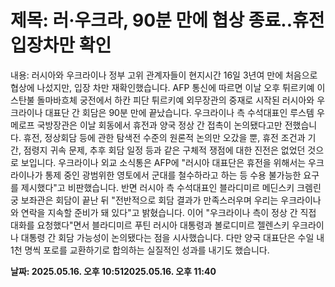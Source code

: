 # **제목: 러·우크라, 90분 만에 협상 종료..휴전 입장차만 확인**

  내용: 러시아와 우크라이나 정부 고위 관계자들이 현지시간 16일 3년여 만에 처음으로 협상에 나섰지만, 입장 차만 재확인했습니다.  AFP 통신에 따르면 이날 오후 튀르키예 이스탄불 돌마바흐체 궁전에서 하칸 피단 튀르키예 외무장관의 중재로 시작된 러시아와 우크라이나 대표단 간 회담은 90분 만에 끝났습니다. 우크라이나 측 수석대표인 루스템 우메로프 국방장관은 이날 회동에서 휴전과 양국 정상 간 접촉이 논의됐다고만 전했습니다.  휴전, 정상회담 등에 관한 탐색전 수준의 원론적 논의만 오갔을 뿐, 휴전 조건과 기간, 점령지 귀속 문제, 추후 회담 일정 등과 같은 구체적 쟁점에 대한 진전은 없었던 것으로 보입니다.  우크라이나 외교 소식통은 AFP에 "러시아 대표단은 휴전을 위해서는 우크라이나가 통제 중인 광범위한 영토에서 군대를 철수하라고 하는 등 수용 불가능한 요구를 제시했다"고 비판했습니다.   반면 러시아 측 수석대표인 블라디미르 메딘스키 크렘린궁 보좌관은 회담이 끝난 뒤 "전반적으로 회담 결과가 만족스러우며 우리는 우크라이나와 연락을 지속할 준비가 돼 있다"고 밝혔습니다. 이어 "우크라이나 측이 정상 간 직접 대화를 요청했다"면서 블라디미르 푸틴 러시아 대통령과 볼로디미르 젤렌스키 우크라이나 대통령 간 회담 가능성이 논의됐다는 점을 시사했습니다. 다만 양국 대표단은 수일 내 1천 명씩 포로를 교환하기로 합의하는 실질적인 성과를 내기도 했습니다.

  **날짜: 2025.05.16. 오후 10:512025.05.16. 오후 11:40**